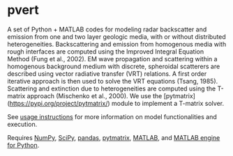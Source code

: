 # pvert
A set of Python + MATLAB codes for modeling radar backscatter and emission from one and two layer geologic media, with or without distributed heterogeneities. Backscattering and emission from homogenous media with rough interfaces are computed using the Improved Integral Equation Method (Fung et al., 2002). EM wave propagation and scattering within a homogenous background medium with discrete, spheroidal scatterers are described using vector radiative transfer (VRT) relations. A first order iterative approach is then used to solve the VRT equations (Tsang, 1985). Scattering and extinction due to heterogeneities are computed using the T-matrix approach (Mischenko et al., 2000). We use the [pytmatrix] (https://pypi.org/project/pytmatrix/) module to implement a T-matrix solver. 


See [usage instructions](https://github.com/iganache/pvert/wiki) for more information on model functionalities and execution.

Requires [NumPy](https://numpy.org/doc/stable/contents.html), [SciPy](https://www.scipy.org/), [pandas](https://pandas.pydata.org/), [pytmatrix](https://pypi.org/project/pytmatrix/), [MATLAB](https://www.mathworks.com/products/matlab.html), and [MATLAB engine for Python](https://www.mathworks.com/help/matlab/matlab_external/install-the-matlab-engine-for-python.html).
